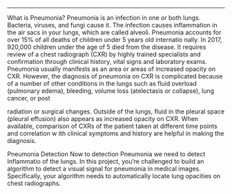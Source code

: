 ****
What is Pneumonia?
Pneumonia
is an infection in one or both lungs. Bacteria, viruses, and fungi cause it. The infection causes 
inflammation in the air sacs in your lungs, which are called alveoli.
Pneumonia accounts for over 15% of all deaths of children under 5 years old internatio
nally. In 2017, 
920,000 children under the age of 5 died from the disease.
It requires review of a chest radiograph (CXR) 
by highly trained specialists and confirmation through clinical history, vital signs and laboratory exams. 
Pneumonia usually manifests
as an area or areas of increased opacity on CXR. However, the diagnosis of 
pneumonia on CXR is complicated because of a number of other conditions in the lungs such as fluid 
overload (pulmonary edema), bleeding, volume loss (atelectasis or collapse), lung cancer, or post

radiation or surgical changes. Outside of the lungs, fluid in the pleural space (pleural effusion) also 
appears as increased opacity on CXR. When available, comparison of CXRs of the patient taken at 
different time points and correlation w
ith clinical symptoms and history are helpful in making the 
diagnosis.


Pneumonia Detection
Now to detection Pneumonia we need to detect Inflammatio of the lungs. 
In this project, you’re challenged to build an algorithm to detect a visual signal for pneumonia in medical images. Specifically, 
your algorithm needs to automatically locate lung opacities on chest radiographs.
